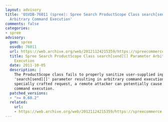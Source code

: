 ```yaml
---
layout: advisory
title: 'OSVDB-76011 (spree): Spree Search ProductScope Class search[send][] Parameter
  Arbitrary Command Execution'
comments: false
categories:
- spree
advisory:
  gem: spree
  osvdb: 76011
  url: https://web.archive.org/web/20121124215359/https://spreecommerce.com/blog/remote-command-product-group
  title: Spree Search ProductScope Class search[send][] Parameter Arbitrary Command
    Execution
  date: 2011-10-05
  description: |
    The ProductScope class fails to properly sanitize user-supplied input via the
    'search[send][]' parameter resulting in arbitrary command execution. With a
    specially crafted request, a remote attacker can potentially cause arbitrary
    command execution.
  patched_versions:
  - ">= 0.60.2"
  related:
    url:
    - https://web.archive.org/web/20121124215359/https://spreecommerce.com/blog/remote-command-product-group
---
```

